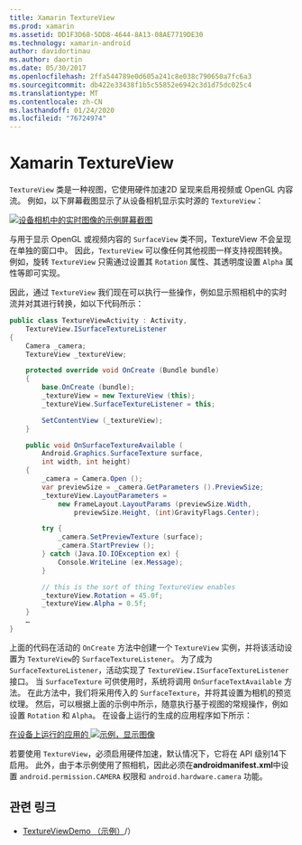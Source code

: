 ```yaml
---
title: Xamarin TextureView
ms.prod: xamarin
ms.assetid: DD1F3D68-5DD8-4644-8A13-08AE7719DE30
ms.technology: xamarin-android
author: davidortinau
ms.author: daortin
ms.date: 05/30/2017
ms.openlocfilehash: 2ffa544789e0d605a241c8e038c790650a7fc6a3
ms.sourcegitcommit: db422e33438f1b5c55852e6942c3d1d75dc025c4
ms.translationtype: MT
ms.contentlocale: zh-CN
ms.lasthandoff: 01/24/2020
ms.locfileid: "76724974"
---
```

# <a name="xamarinandroid-textureview"></a>Xamarin TextureView

`TextureView` 类是一种视图，它使用硬件加速2D 呈现来启用视频或 OpenGL 内容流。 例如，以下屏幕截图显示了从设备相机显示实时源的 `TextureView`：

[![设备相机中的实时图像的示例屏幕截图](texture-view-images/22-textureviewcamera.png)](texture-view-images/22-textureviewcamera.png#lightbox)

与用于显示 OpenGL 或视频内容的 `SurfaceView` 类不同，TextureView 不会呈现在单独的窗口中。
因此，`TextureView` 可以像任何其他视图一样支持视图转换。 例如，旋转 `TextureView` 只需通过设置其 `Rotation` 属性、其透明度设置 `Alpha` 属性等即可实现。

因此，通过 `TextureView` 我们现在可以执行一些操作，例如显示照相机中的实时流并对其进行转换，如以下代码所示：

```csharp
public class TextureViewActivity : Activity,
    TextureView.ISurfaceTextureListener
{
    Camera _camera;
    TextureView _textureView;

    protected override void OnCreate (Bundle bundle)
    {
        base.OnCreate (bundle);
        _textureView = new TextureView (this);
        _textureView.SurfaceTextureListener = this;

        SetContentView (_textureView);
    }

    public void OnSurfaceTextureAvailable (
        Android.Graphics.SurfaceTexture surface,
        int width, int height)
    {
        _camera = Camera.Open ();
        var previewSize = _camera.GetParameters ().PreviewSize;
        _textureView.LayoutParameters =
            new FrameLayout.LayoutParams (previewSize.Width,
                previewSize.Height, (int)GravityFlags.Center);

        try {
            _camera.SetPreviewTexture (surface);
            _camera.StartPreview ();
        } catch (Java.IO.IOException ex) {
            Console.WriteLine (ex.Message);
        }

        // this is the sort of thing TextureView enables
        _textureView.Rotation = 45.0f;
        _textureView.Alpha = 0.5f;
    }
    …
}
```

上面的代码在活动的 `OnCreate` 方法中创建一个 `TextureView` 实例，并将该活动设置为 `TextureView`的 `SurfaceTextureListener`。 为了成为 `SurfaceTextureListener`，活动实现了 `TextureView.ISurfaceTextureListener` 接口。 当 `SurfaceTexture` 可供使用时，系统将调用 `OnSurfaceTextAvailable` 方法。 在此方法中，我们将采用传入的 `SurfaceTexture`，并将其设置为相机的预览纹理。 然后，可以根据上面的示例中所示，随意执行基于视图的常规操作，例如设置 `Rotation` 和 `Alpha`。 在设备上运行的生成的应用程序如下所示：

[在设备上运行的应用的 ![示例，显示图像](texture-view-images/17-textureviewdemo.png)](texture-view-images/17-textureviewdemo.png#lightbox)

若要使用 `TextureView`，必须启用硬件加速，默认情况下，它将在 API 级别14下启用。 此外，由于本示例使用了照相机，因此必须在**androidmanifest.xml**中设置 `android.permission.CAMERA` 权限和 `android.hardware.camera` 功能。

## <a name="related-links"></a>관련 링크

- [TextureViewDemo （示例）](https://docs.microsoft.com/samples/xamarin/monodroid-samples/textureviewdemo)/）
